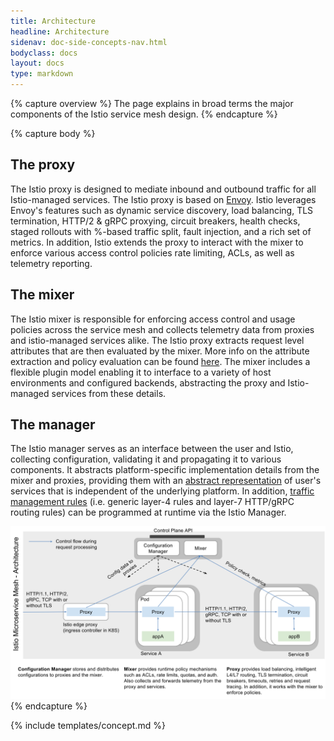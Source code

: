 ```yaml
---
title: Architecture
headline: Architecture
sidenav: doc-side-concepts-nav.html
bodyclass: docs
layout: docs
type: markdown
---
```


{% capture overview %}
The page explains in broad terms the major components of the Istio service mesh design.
{% endcapture %}

{% capture body %}
## The proxy

The Istio proxy is designed to mediate inbound and outbound
traffic for all Istio-managed services. The Istio proxy is based on
[Envoy](https://lyft.github.io/envoy/). Istio leverages Envoy's features
such as dynamic service discovery, load balancing, TLS termination, HTTP/2 & gRPC
proxying, circuit breakers, health checks, staged rollouts with %-based
traffic split, fault injection, and a rich set of metrics. In addition,
Istio extends the proxy to interact with the mixer to enforce various
access control policies rate limiting, ACLs, as well as telemetry
reporting.

## The mixer

The Istio mixer is responsible for enforcing access control
and usage policies across the service mesh and collects telemetry data from
proxies and istio-managed services alike. The Istio proxy extracts request
level attributes that are then evaluated by the mixer. More info on the
attribute extraction and policy evaluation can be found
[here](../reference/attributes.md). The mixer includes a flexible plugin model enabling
it to interface to a variety of host environments and configured backends,
abstracting the proxy and Istio-managed services from these details.

## The manager

The Istio manager serves as an interface between the user
and Istio, collecting configuration, validating it and propagating it to
various components. It abstracts platform-specific implementation details
from the mixer and proxies, providing them with an
[abstract representation](model.md) of user's services that is independent
of the underlying platform. In addition, [traffic management rules](../reference/rule-dsl.md)
(i.e. generic layer-4 rules and layer-7 HTTP/gRPC routing rules)
can be programmed at runtime via the Istio Manager.

<img src="../../img/arch.svg" alt="The overall architecture of an Istio-based service.">
{% endcapture %}

{% include templates/concept.md %}
